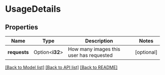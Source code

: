 # UsageDetails

## Properties

Name | Type | Description | Notes
------------ | ------------- | ------------- | -------------
**requests** | Option<**i32**> | How many images this user has requested | [optional]

[[Back to Model list]](../README.md#documentation-for-models) [[Back to API list]](../README.md#documentation-for-api-endpoints) [[Back to README]](../README.md)


